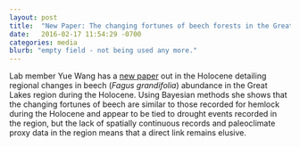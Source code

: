 ```yaml
---
layout: post
title:  "New Paper: The changing fortunes of beech forests in the Great Lakes region during the Holocene"
date:   2016-02-17 11:54:29 -0700
categories: media
blurb: "empty field - not being used any more."
---
```

Lab member Yue Wang has a [new paper](http://hol.sagepub.com/content/early/2015/12/07/0959683615612586) out in the Holocene detailing regional changes in beech (*Fagus grandifolia*) abundance in the Great Lakes region during the Holocene.  Using Bayesian methods she shows that the changing fortunes of beech are similar to those recorded for hemlock during the Holocene and appear to be tied to drought events recorded in the region, but the lack of spatially continuous records and paleoclimate proxy data in the region means that a direct link remains elusive.
